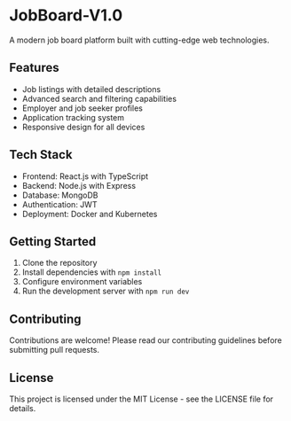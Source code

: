 # JobBoard-V1.0

A modern job board platform built with cutting-edge web technologies.

## Features
- Job listings with detailed descriptions
- Advanced search and filtering capabilities
- Employer and job seeker profiles
- Application tracking system
- Responsive design for all devices

## Tech Stack
- Frontend: React.js with TypeScript
- Backend: Node.js with Express
- Database: MongoDB
- Authentication: JWT
- Deployment: Docker and Kubernetes

## Getting Started
1. Clone the repository
2. Install dependencies with `npm install`
3. Configure environment variables
4. Run the development server with `npm run dev`

## Contributing
Contributions are welcome! Please read our contributing guidelines before submitting pull requests.

## License
This project is licensed under the MIT License - see the LICENSE file for details.